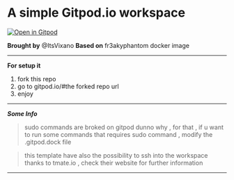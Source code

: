 # A simple Gitpod.io workspace

[![Open in Gitpod](https://gitpod.io/button/open-in-gitpod.svg)](https://gitpod.io/#https://github.com/ItsVixano/test-gitpod)

**Brought by** @ItsVixano
**Based on** fr3akyphantom docker image

---------------------------

**For setup it**

1. fork this repo
2. go to gitpod.io/#the forked repo url
3. enjoy 

---------------------------

***Some Info***

> sudo commands are broked on gitpod dunno why , for that , if u want to run some commands that requires sudo command , modify the .gitpod.dock file

> this template have also the possibility to ssh into the workspace thanks to tmate.io , check their website for further information

---------------------------
